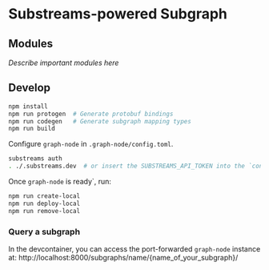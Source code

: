 # Substreams-powered Subgraph 

## Modules

_Describe important modules here_


## Develop

```bash
npm install
npm run protogen  # Generate protobuf bindings
npm run codegen   # Generate subgraph mapping types
npm run build
```

Configure `graph-node` in `.graph-node/config.toml`.

```bash
substreams auth
. ./.substreams.dev  # or insert the SUBSTREAMS_API_TOKEN into the `config.toml` file.
```

Once `graph-node` is ready`, run:

```bash
npm run create-local
npm run deploy-local
npm run remove-local
```

### Query a subgraph

In the devcontainer, you can access the port-forwarded `graph-node` instance at: http://localhost:8000/subgraphs/name/{name_of_your_subgraph}/
